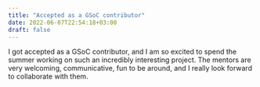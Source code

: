```yaml
---
title: "Accepted as a GSoC contributor"
date: 2022-06-07T22:54:18+03:00
draft: false
---
```

 
I got accepted as a GSoC contributor, and I am so excited to spend the summer working on 
such an incredibly interesting project. The mentors are very welcoming, communicative, fun 
to be around, and I really look forward to collaborate with them.
